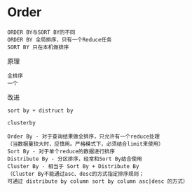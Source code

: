 
   
    
    
#  Order 

    ORDER BY与SORT BY的不同
    ORDER BY 全局排序，只有一个Reduce任务
    SORT BY 只在本机做排序

原理

    全排序
    一个
    
改进
    
    sort by + distruct by
    
    clusterby 
    
    Order By - 对于查询结果做全排序，只允许有一个reduce处理
    （当数据量较大时，应慎用。严格模式下，必须结合limit来使用）
    Sort By - 对于单个reduce的数据进行排序
    Distribute By - 分区排序，经常和Sort By结合使用
    Cluster By - 相当于 Sort By + Distribute By
    （Cluster By不能通过asc、desc的方式指定排序规则；
    可通过 distribute by column sort by column asc|desc 的方式）    
        
